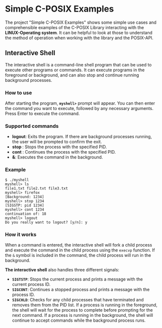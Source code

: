 # Simple C-POSIX Examples

The project "Simple C-POSIX Examples" shows some simple use cases and comprehensible examples of the C-POSIX Library interacting with the **LINUX-Operating system**.
It can be helpful to look at those to understand the method of operation when working with the library and the POSIX-API.

## Interactive Shell

The interactive shell is a command-line shell program that can be used to execute other programs or commands.
It can execute programs in the foreground or background, and can also stop and continue running background processes.

### How to use

After starting the program, **`myshell>`** prompt will appear.
You can then enter the command you want to execute, followed by any necessary arguments. Press Enter to execute the command.

### Supported commands
- **logout**: Exits the program. If there are background processes running, the user will be prompted to confirm the exit. 
- **stop <pid>**: Stops the process with the specified PID.
- **cont <pid>**: Continues the process with the specified PID.
- **&**: Executes the command in the background.


### Example
```
$ ./myshell
myshell> ls
file1.txt file2.txt file3.txt
myshell> firefox
[Background: 1234]
myshell> stop 1234
[SIGSTP: pid 1234]
myshell> cont 1234
continuation of: 18
myshell> logout
Do you really want to logout? [y/n]: y
```

### How it works
When a command is entered, the interactive shell will fork a child process and execute the command in the child process using the `execvp` function.
If the `&` symbol is included in the command, the child process will run in the background.

**The interactive shell** also handles three different signals:

- **`SIGTSTP`**: Stops the current process and prints a message with the current process ID.
- **`SIGCONT`**: Continues a stopped process and prints a message with the process ID.
- **`SIGCHLD`**: Checks for any child processes that have terminated and removes them from the PID list.
If a process is running in the foreground, the shell will wait for the process to complete before prompting for the next command. If a process is running in the background, the shell will continue to accept commands while the background process runs.
